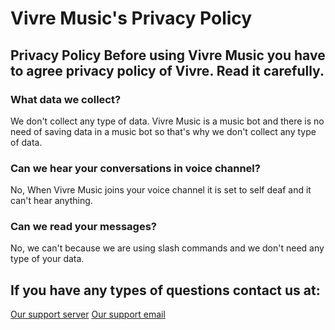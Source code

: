 # Vivre Music's Privacy Policy

## Privacy Policy Before using Vivre Music you have to agree privacy policy of Vivre. Read it carefully.
### What data we collect?
We don't collect any type of data. Vivre Music is a music bot and there is no need of saving data in a music bot so that's why we don't collect any type of data.

### Can we hear your conversations in voice channel?
No, When Vivre Music joins your voice channel it is set to self deaf and it can't hear anything.

### Can we read your messages?
No, we can't because we are using slash commands and we don't need any type of your data.

## If you have any types of questions contact us at:
[Our support server](https://discord.gg/hW5yWHgEtf)
[Our support email](mailto:vivrebot@gmail.com)
